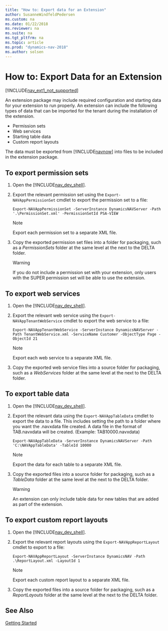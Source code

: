 ```yaml
---
title: "How to: Export data for an Extension"
author: SusanneWindfeldPedersen
ms.custom: na
ms.date: 01/22/2018
ms.reviewer: na
ms.suite: na
ms.tgt_pltfrm: na
ms.topic: article
ms.prod: "dynamics-nav-2018"
ms.author: solsen
---
```

# How to: Export Data for an Extension
[!INCLUDE[nav_ext1_not_supported](includes/nav_ext1_not_supported.md)]

An extension package may include required configuration and starting data for your extension to run properly. An extension can include the following types of data that can be imported for the tenant during the installation of the extension.  

- Permission sets
- Web services
- Starting table data
- Custom report layouts

The data must be exported from [!INCLUDE[navnow](includes/navnow_md.md)] into files to be included in the extension package.

## To export permission sets
1.	Open the [!INCLUDE[nav_dev_shell](includes/nav_dev_shell_md.md)].
2.	Export the relevant permission set using the `Export-NAVAppPermissionSet` cmdlet to export the permission set to a file:

    `Export-NAVAppPermissionSet -ServerInstance DynamicsNAVServer -Path '.\PermissionSet.xml' -PermissionSetId PSA-VIEW`

    > [!NOTE]  
    >  Export each permission set to a separate XML file.

3.	Copy the exported permission set files into a folder for packaging, such as a *PermissionSets* folder at the same level at the next to the DELTA folder.
    > [!WARNING]  
    > If you do not include a permission set with your extension, only users with the SUPER permission set will be able to use the extension.

## To export web services
1.	Open the [!INCLUDE[nav_dev_shell](includes/nav_dev_shell_md.md)].
2.	Export the relevant web service using the `Export-NAVAppTenantWebService` cmdlet to export the web service to a file:

    `Export-NAVAppTenantWebService -ServerInstance DynamicsNAVServer -Path TenantWebService.xml -ServiceName Customer -ObjectType Page -ObjectId 21`

    > [!NOTE]  
    >  Export each web service to a separate XML file.

3.	Copy the exported web service files into a source folder for packaging, such as a *WebServices* folder at the same level at the next to the DELTA folder.

## To export table data
1.	Open the [!INCLUDE[nav_dev_shell](includes/nav_dev_shell_md.md)].
2.	Export the relevant data using the `Export-NAVAppTableData` cmdlet to export the data to a file. This includes setting the path to a folder where you want the .navxdata file created. A data file in the format of TAB<TABLEID>.navxdata will be created. (Example: TAB10000.navxdata)

    `Export-NAVAppTableData -ServerInstance DynamicsNAVServer -Path 'C:\NAVAppTableData' -TableId 10000`

    > [!NOTE]  
    >  Export the data for each table to a separate XML file.

3.	Copy the exported files into a source folder for packaging, such as a *TableData* folder at the same level at the next to the DELTA folder.
    >[!WARNING]
    > An extension can only include table data for new tables that are added as part of the extension.

## To export custom report layouts

1.	Open the [!INCLUDE[nav_dev_shell](includes/nav_dev_shell_md.md)].
2.	Export the relevant report layouts using the `Export-NAVAppReportLayout` cmdlet to export to a file:

    `Export-NAVAppReportLayout -ServerInstance DynamicsNAV -Path .\ReportLayout.xml -LayoutId 1`

    > [!NOTE]  
    >  Export each custom report layout to a separate XML file.

3.	Copy the exported files into a source folder for packaging, such as a *ReportLayouts* folder at the same level at the next to the DELTA folder.


## See Also  
[Getting Started](developer/devenv-get-started.md)  
<!--
[Extending Microsoft Dynamics NAV Using Extension Packages](Extending-Microsoft-Dynamics-NAV-Using-Extension-Packages.md)  
[How to: Develop an Extension](How-to--Develop-an-Extension.md)  
[How to: Create an Extension Package](How-to--Create-an-Extension-Package.md)  
[How to: Publish and Install an Extension](How-to--Publish-and-Install-an-Extension.md)   
[Comparing and Merging Application Object Source Files](Comparing-and-Merging-Application-Object-Source-Files.md)  
[Microsoft Dynamics NAV Windows PowerShell Cmdlets](Microsoft-Dynamics-NAV-Windows-PowerShell-Cmdlets.md)  
[Development Cmdlets for Microsoft Dynamics NAV](https://go.microsoft.com/fwlink/?LinkID=510540)
-->